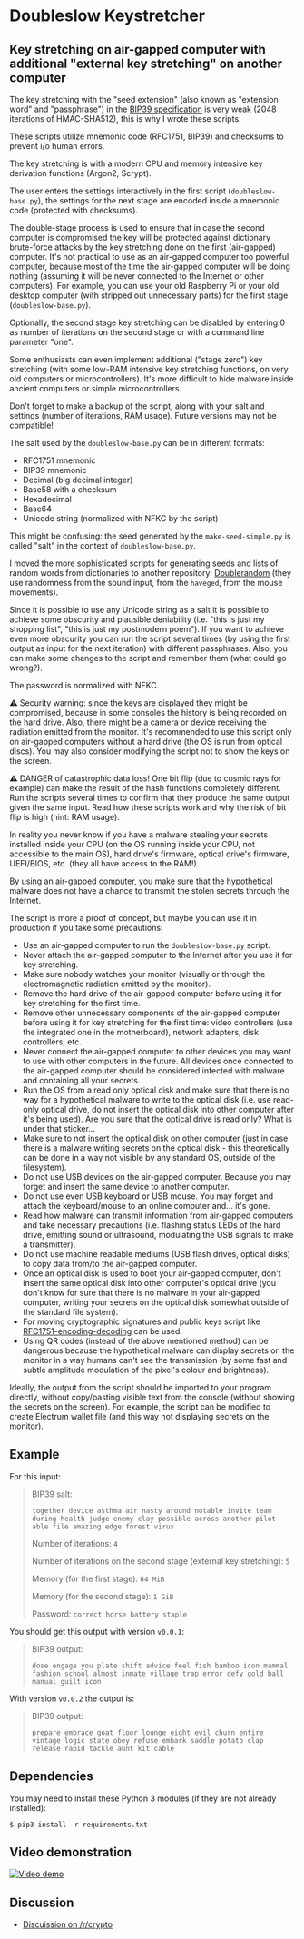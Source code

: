 # Doubleslow Keystretcher
## Key stretching on air-gapped computer with additional "external key stretching" on another computer

The key stretching with the "seed extension" (also known as "extension word" and "passphrase") in the [BIP39 specification](https://github.com/bitcoin/bips/blob/master/bip-0039.mediawiki) is very weak (2048 iterations of HMAC-SHA512), this is why I wrote these scripts.

These scripts utilize mnemonic code (RFC1751, BIP39) and checksums to prevent i/o human errors. 

The key stretching is with a modern CPU and memory intensive key derivation functions (Argon2, Scrypt).

The user enters the settings interactively in the first script (`doubleslow-base.py`), the settings for the next stage are encoded inside a mnemonic code (protected with checksums).

The double-stage process is used to ensure that in case the second computer is compromised the key will be protected against dictionary brute-force attacks by the key stretching done on the first (air-gapped) computer. It's not practical to use as an air-gapped computer too powerful computer, because most of the time the air-gapped computer will be doing nothing (assuming it will be never connected to the Internet or other computers). For example, you can use your old Raspberry Pi or your old desktop computer (with stripped out unnecessary parts) for the first stage (`doubleslow-base.py`).

Optionally, the second stage key stretching can be disabled by entering 0 as number of iterations on the second stage or with a command line parameter "one".

Some enthusiasts can even implement additional ("stage zero") key stretching (with some low-RAM intensive key stretching functions, on very old computers or microcontrollers). It's more difficult to hide malware inside ancient computers or simple microcontrollers.

Don't forget to make a backup of the script, along with your salt and settings (number of iterations, RAM usage). Future versions may not be compatible!

The salt used by the `doubleslow-base.py` can be in different formats:

* RFC1751 mnemonic
* BIP39 mnemonic
* Decimal (big decimal integer)
* Base58 with a checksum
* Hexadecimal
* Base64
* Unicode string (normalized with NFKC by the script)

This might be confusing: the seed generated by the `make-seed-simple.py` is called "salt" in the context of `doubleslow-base.py`.

I moved the more sophisticated scripts for generating seeds and lists of random words from dictionaries to another repository: [Doublerandom](https://github.com/vstoykovbg/doublerandom) (they use randomness from the sound input, from the `haveged`, from the mouse movements).

Since it is possible to use any Unicode string as a salt it is possible to achieve some obscurity and plausible deniability (i.e. "this is just my shopping list", "this is just my postmodern poem"). If you want to achieve even more obscurity you can run the script several times (by using the first output as input for the next iteration) with different passphrases. Also, you can make some changes to the script and remember them (what could go wrong?).

The password is normalized with NFKC.

:warning: Security warning: since the keys are displayed they might be compromised, because in some consoles the history is being recorded on the hard drive. Also, there might be a camera or device receiving the radiation emitted from the monitor. It's recommended to use this script only on air-gapped computers without a hard drive (the OS is run from optical discs). You may also consider modifying the script not to show the keys on the screen.

:warning: DANGER of catastrophic data loss! One bit flip (due to cosmic rays for example) can make the result of the hash functions completely different. Run the scripts several times to confirm that they produce the same output given the same input. Read how these scripts work and why the risk of bit flip is high (hint: RAM usage).</p>

In reality you never know if you have a malware stealing your secrets installed inside your CPU (on the OS running inside your CPU, not accessible to the main OS), hard drive's firmware, optical drive's firmware, UEFI/BIOS, etc. (they all have access to the RAM!).

By using an air-gapped computer, you make sure that the hypothetical malware does not have a chance to transmit the stolen secrets through the Internet.

The script is more a proof of concept, but maybe you can use it in production if you take some precautions:

- Use an air-gapped computer to run the `doubleslow-base.py` script.
- Never attach the air-gapped computer to the Internet after you use it for key stretching.
- Make sure nobody watches your monitor (visually or through the electromagnetic radiation emitted by the monitor).
- Remove the hard drive of the air-gapped computer before using it for key stretching for the first time.
- Remove other unnecessary components of the air-gapped computer before using it for key stretching for the first time: video controllers (use the integrated one in the motherboard), network adapters, disk controllers, etc.
- Never connect the air-gapped computer to other devices you may want to use with other computers in the future. All devices once connected to the air-gapped computer should be considered infected with malware and containing all your secrets.
- Run the OS from a read only optical disk and make sure that there is no way for a hypothetical malware to write to the optical disk (i.e. use read-only optical drive, do not insert the optical disk into other computer after it's being used). Are you sure that the optical drive is read only? What is under that sticker... 
- Make sure to not insert the optical disk on other computer (just in case there is a malware writing secrets on the optical disk - this theoretically can be done in a way not visible by any standard OS, outside of the filesystem).
- Do not use USB devices on the air-gapped computer. Because you may forget and insert the same device to another computer.
- Do not use even USB keyboard or USB mouse. You may forget and attach the keyboard/mouse to an online computer and... it's gone.
- Read how malware can transmit information from air-gapped computers and take necessary precautions (i.e. flashing status LEDs of the hard drive, emitting sound or ultrasound, modulating the USB signals to make a transmitter).
- Do not use machine readable mediums (USB flash drives, optical disks) to copy data from/to the air-gapped computer.
- Once an optical disk is used to boot your air-gapped computer, don't insert the same optical disk into other computer's optical drive (you don't know for sure that there is no malware in your air-gapped computer, writing your secrets on the optical disk somewhat outside of the standard file system).
- For moving cryptographic signatures and public keys script like [RFC1751-encoding-decoding](https://github.com/vstoykovbg/RFC1751-encoding-decoding) can be used.
- Using QR codes (instead of the above mentioned method) can be dangerous because the hypothetical malware can display secrets on the monitor in a way humans can't see the transmission (by some fast and subtle amplitude modulation of the pixel's colour and brightness).

Ideally, the output from the script should be imported to your program directly, without copy/pasting visible text from the console (without showing the secrets on the screen). For example, the script can be modified to create Electrum wallet file (and this way not displaying secrets on the monitor).

## Example

For this input:

<blockquote>
BIP39 salt:
  
```together device asthma air nasty around notable invite team during health judge enemy clay possible across another pilot able file amazing edge forest virus``` 

Number of iterations: `4`

Number of iterations on the second stage (external key stretching): `5`

Memory (for the first stage): `64 MiB`

Memory (for the second stage): `1 GiB`

Password: `correct horse battery staple`
</blockquote>

You should get this output with version `v0.0.1`:

<blockquote>BIP39 output:
  
 ```dose engage you plate shift advice feel fish bamboo icon mammal fashion school almost inmate village trap error defy gold ball manual guilt icon```</blockquote>

With version `v0.0.2` the output is:

<blockquote>BIP39 output:
  
 ```prepare embrace goat floor lounge eight evil churn entire vintage logic state obey refuse embark saddle potato clap release rapid tackle aunt kit cable```</blockquote>


## Dependencies

You may need to install these Python 3 modules (if they are not already installed):

```
$ pip3 install -r requirements.txt
```

## Video demonstration

[![Video demo](http://img.youtube.com/vi/O-MAZZgX868/0.jpg)](http://www.youtube.com/watch?v=O-MAZZgX868)

## Discussion

* [Discuission on /r/crypto](https://old.reddit.com/r/crypto/comments/ijln29/i_made_a_key_stretching_script_what_could_go/)

